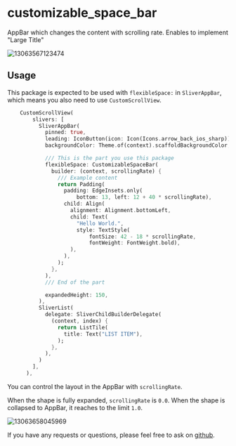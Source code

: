# customizable_space_bar

AppBar which changes the content with scrolling rate. Enables to implement "Large Title"

![13063567123474](https://user-images.githubusercontent.com/43510799/99781850-b98d5e00-2b5b-11eb-8233-e36e3197d9af.gif)

## Usage

This package is expected to be used with `flexibleSpace:` in `SliverAppBar`, which means you also need to use `CustomScrollView`.

```dart
    CustomScrollView(
        slivers: [
          SliverAppBar(
            pinned: true,
            leading: IconButton(icon: Icon(Icons.arrow_back_ios_sharp)),
            backgroundColor: Theme.of(context).scaffoldBackgroundColor,

            /// This is the part you use this package
            flexibleSpace: CustomizableSpaceBar(
              builder: (context, scrollingRate) {
                /// Example content
                return Padding(
                  padding: EdgeInsets.only(
                      bottom: 13, left: 12 + 40 * scrollingRate),
                  child: Align(
                    alignment: Alignment.bottomLeft,
                    child: Text(
                      "Hello World.",
                      style: TextStyle(
                          fontSize: 42 - 18 * scrollingRate,
                          fontWeight: FontWeight.bold),
                    ),
                  ),
                );
              },
            ),
            /// End of the part

            expandedHeight: 150,
          ),
          SliverList(
            delegate: SliverChildBuilderDelegate(
              (context, index) {
                return ListTile(
                  title: Text("LIST ITEM"),
                );
              },
            ),
          )
        ],
      ),

```

You can control the layout in the AppBar with `scrollingRate`.

When the shape is fully expanded, `scrollingRate` is `0.0`. When the shape is collapsed to AppBar, it reaches to the limit `1.0`.

![13063658045969](https://user-images.githubusercontent.com/43510799/99783456-ca3ed380-2b5d-11eb-9158-c24f1676efcf.gif)

If you have any requests or questions, please feel free to ask on [github](https://github.com/santa112358/customizable_space_bar/issues).



